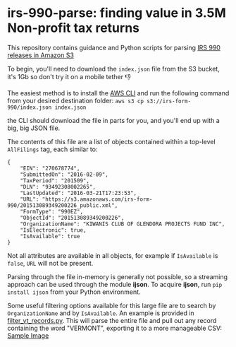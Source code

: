 # irs-990-parse: finding value in 3.5M Non-profit tax returns
This repository contains guidance and Python scripts for parsing [IRS 990 releases in Amazon S3](https://aws.amazon.com/public-data-sets/irs-990)

To begin, you'll need to download the `index.json` file from the S3 bucket, it's 1Gb so don't try it on a mobile tether :thumbsdown:

The easiest method is to install the [AWS CLI](https://aws.amazon.com/cli/) and run the following command from your desired destination folder:
`aws s3 cp s3://irs-form-990/index.json index.json`

the CLI should download the file in parts for you, and you'll end up with a big, big JSON file.

The contents of this file are a list of objects contained within a top-level `AllFilings` tag, each similar to:
```
{
	"EIN": "270678774",
	"SubmittedOn": "2016-02-09",
	"TaxPeriod": "201509",
	"DLN": "93492308002265",
	"LastUpdated": "2016-03-21T17:23:53",
	"URL": "https://s3.amazonaws.com/irs-form-990/201513089349200226_public.xml",
	"FormType": "990EZ",
	"ObjectId": "201513089349200226",
	"OrganizationName": "KIWANIS CLUB OF GLENDORA PROJECTS FUND INC",
	"IsElectronic": true,
	"IsAvailable": true
}
```
Not all attributes are available in all objects, for example if `IsAvailable` is `false`, `URL` will not be present.

Parsing through the file in-memory is generally not possible, so a streaming approach can be used through the module **ijson**. To acquire **ijson**, run `pip install ijson` from your Python environment.

Some useful filtering options available for this large file are to search by `OrganizationName` and by `IsAvailable`. An example is provided in [filter_vt_records.py](scripts/filter-vt-records.py). This will parse the entire file and pull out any record containing the word "VERMONT", exporting it to a more manageable CSV:
[Sample Image](http://i.imgur.com/pBU8Jyc.png)
